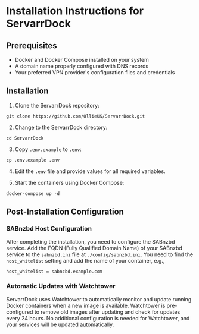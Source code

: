 # Installation Instructions for ServarrDock

## Prerequisites

- Docker and Docker Compose installed on your system
- A domain name properly configured with DNS records
- Your preferred VPN provider's configuration files and credentials

## Installation

1. Clone the ServarrDock repository:

`git clone https://github.com/OllieUK/ServarrDock.git`

2. Change to the ServarrDock directory:

`cd ServarrDock`


3. Copy `.env.example` to `.env`:

`cp .env.example .env`

4. Edit the `.env` file and provide values for all required variables.

5. Start the containers using Docker Compose:

`docker-compose up -d`


## Post-Installation Configuration

### SABnzbd Host Configuration

After completing the installation, you need to configure the SABnzbd service. Add the FQDN (Fully Qualified Domain Name) of your SABnzbd service to the `sabnzbd.ini` file at `./config/sabnzbd.ini`. You need to find the `host_whitelist` setting and add the name of your container, e.g.,

`host_whitelist = sabnzbd.example.com`

### Automatic Updates with Watchtower

ServarrDock uses Watchtower to automatically monitor and update running Docker containers when a new image is available. Watchtower is pre-configured to remove old images after updating and check for updates every 24 hours. No additional configuration is needed for Watchtower, and your services will be updated automatically.